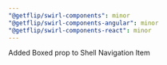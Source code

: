```yaml
---
"@getflip/swirl-components": minor
"@getflip/swirl-components-angular": minor
"@getflip/swirl-components-react": minor
---
```


Added Boxed prop to Shell Navigation Item
